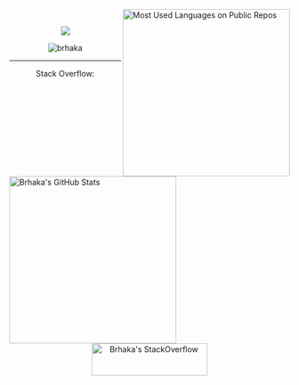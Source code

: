 <div height="300">
<img align="right" src="https://github-readme-stats.vercel.app/api/top-langs?username=brhaka&custom_title=Languages%20(Public%20Repos)&include_all_commits=true&hide_border=true&title_color=fff&icon_color=79ff97&text_color=bfbfbf&bg_color=151515" alt="Most Used Languages on Public Repos" height="300"/>

<img align="left" src="https://github-readme-stats.vercel.app/api?username=brhaka&custom_title=GitHub%20Stats&include_all_commits=true&count_private=true&show_icons=true&hide_border=true&hide_rank=true&title_color=fff&icon_color=79ff97&text_color=bfbfbf&bg_color=151515" alt="Brhaka's GitHub Stats" width="300" height="300" />

<br />

<p align="center"><img src="https://img.shields.io/badge/Repo%20count-46-brightgreen.svg?style=for-the-badge" /></p>
<p align="center"><img src="https://komarev.com/ghpvc/?username=brhaka&label=Profile%20views&color=0e75b6" alt="brhaka" /></p>

---

<p align="center">Stack Overflow:</p>
<p align="center"><a href="https://stackoverflow.com/users/11578778/brhaka"><img src="https://stackexchange.com/users/flair/16030531.png" width="208" height="58" alt="Brhaka's StackOverflow" title="Brhaka's StackOverflow" /></a></p>

</div>
